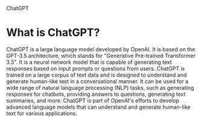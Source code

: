 <!DOCTYPE html>
<html>
<meta charset="utf-8">
<tittle> ChatGPT </tittle>

<body>
<h1> What is ChatGPT? </h1>
<p> ChatGPT is a large language model developed by OpenAI. It is based on the GPT-3.5 architecture, which stands for "Generative Pre-trained Transformer 3.5". It is a neural network model that is capable of generating text responses based on input prompts or questions from users. ChatGPT is trained on a large corpus of text data and is designed to understand and generate human-like text in a conversational manner. It can be used for a wide range of natural language processing (NLP) tasks, such as generating responses for chatbots, providing answers to questions, generating text summaries, and more. ChatGPT is part of OpenAI's efforts to develop advanced language models that can understand and generate human-like text for various applications. </p>
</body>
</html>
